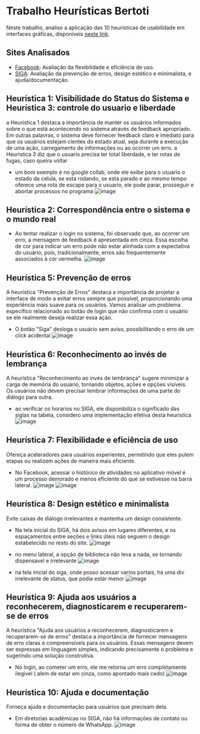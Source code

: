 # Trabalho Heurísticas Bertoti

Neste trabalho, analiso a aplicação das 10 heurísticas de usabilidade em interfaces gráficas, disponíveis [neste link](https://www.nngroup.com/articles/ten-usability-heuristics/).

## Sites Analisados
- [Facebook](https://www.facebook.com): Avaliação da flexibilidade e eficiência de uso.
- [SIGA](https://siga.cps.sp.gov.br): Avaliação da prevenção de erros, design estético e minimalista, e ajuda/documentação.

## Heurística 1: Visibilidade do Status do Sistema e Heurística 3: controle do usuario e liberdade

a Heuristica 1 destaca a importância de manter os usuários informados sobre o que está acontecendo no sistema através de feedback apropriado. Em outras palavras, o sistema deve fornecer feedback claro e imediato para que os usuários estejam cientes do estado atual, seja durante a execução de uma ação, carregamento de informações ou ao ocorrer um erro.
a Heuristica 3 diz que o usuario precisa ter total liberdade, e ter rotas de fugas, caso queira voltar


- um bom exemplo é no google collab, onde ele exibe para o usuario o estado da celula, se esta rodando, se esta parado e ao mesmo tempo oferece uma rota de escape para o usuario, ele pode parar, prosseguir e abortar processos no programa
![image](https://github.com/gustavohpereira/bertoti/assets/108089562/dd047b56-0304-4823-8d2b-1929c8edcd7a) 


## Heurística 2: Correspondência entre o sistema e o mundo real

   - Ao tentar realizar o login no sistema, foi observado que, ao ocorrer um erro, a mensagem de feedback é apresentada em cinza. Essa escolha de cor para indicar um erro pode não estar alinhada com a expectativa do usuário, pois, tradicionalmente, erros são frequentemente associados à cor vermelha.
     ![image](https://github.com/gustavohpereira/bertoti/assets/108089562/e4ccef54-c552-438f-8294-2595acd5174e)
 
    

## Heurística 5: Prevenção de erros
A heurística "Prevenção de Erros" destaca a importância de projetar a interface de modo a evitar erros sempre que possível, proporcionando uma experiência mais suave para os usuários. Vamos analisar um problema específico relacionado ao botão de login que não confirma com o usuário se ele realmente deseja realizar essa ação.


  - O botão "Siga" desloga o usuário sem aviso, possibilitando o erro de um click acidental
    ![image](https://github.com/gustavohpereira/bertoti/assets/108089562/ca676ca4-c9e9-4ecd-b959-83f838fe7c20)

    
## Heurística 6: Reconhecimento ao invés de lembrança
A heurística "Reconhecimento ao invés de lembrança" sugere minimizar a carga de memória do usuário, tornando objetos, ações e opções visíveis. Os usuários não devem precisar lembrar informações de uma parte do diálogo para outra.


  - ao verificar os horarios no SIGA, ele disponibiliza o significado das siglas na tabela, considero uma implementação efetiva desta heuristica
  ![image](https://github.com/gustavohpereira/bertoti/assets/108089562/4d55be25-b5db-41ad-aba8-674b8b72ba48)



## Heurística 7: Flexibilidade e eficiência de uso
Ofereça aceleradores para usuários experientes, permitindo que eles pulem etapas ou realizem ações de maneira mais eficiente.


  - No Facebook, acessar o histórico de atividades no aplicativo móvel é um processo demorado e menos eficiente do que se estivesse na barra lateral.
    ![image](https://github.com/gustavohpereira/bertoti/assets/108089562/189a8e93-e011-4f54-b55d-d596d5be697e)
    ![image](https://github.com/gustavohpereira/bertoti/assets/108089562/1b728e31-a1d1-4f4a-aede-46a8682a6118)



## Heurística 8: Design estético e minimalista
Evite caixas de diálogo irrelevantes e mantenha um design consistente.


  - Na tela inicial do SIGA, há dois avisos em lugares diferentes, e os espaçamentos entre seções e links úteis não seguem o design estabelecido no resto do site.
    ![image](https://github.com/gustavohpereira/bertoti/assets/108089562/133f27b0-1093-43c7-8645-c202cd55f5ff)

  - no menu lateral, a opção de biblioteca não leva a nada, se tornando dispensavel e irrelevante
  ![image](https://github.com/gustavohpereira/bertoti/assets/108089562/8f8b466e-faa5-41f3-80d5-53f2ea0b0823)

  - na tela inicial do siga, onde posso acessar varios portais, há uma div irrelevante de status, que podia estar menor
  ![image](https://github.com/gustavohpereira/bertoti/assets/108089562/25a54c7a-a4e5-4ffa-9acd-a6826af8f2fb)






## Heurística 9: Ajuda aos usuários a reconhecerem, diagnosticarem e recuperarem-se de erros
A heurística "Ajuda aos usuários a reconhecerem, diagnosticarem e recuperarem-se de erros" destaca a importância de fornecer mensagens de erro claras e compreensíveis para os usuários. Essas mensagens devem ser expressas em linguagem simples, indicando precisamente o problema e sugerindo uma solução construtiva.


  - No login, ao cometer um erro, ele me retorna um erro completamente ilegivel ( alem de estar em cinza, como apontado mais cedo)
  ![image](https://github.com/gustavohpereira/bertoti/assets/108089562/504fb330-ed52-4945-85d2-b430c50480c6)


## Heurística 10: Ajuda e documentação
Forneça ajuda e documentação para usuários que precisam dela.


  - Em diretorias acadêmicas no SIGA, não há informações de contato ou forma de obter o número de WhatsApp.
    ![image](https://github.com/gustavohpereira/bertoti/assets/108089562/0ec47fff-3b9b-48af-86e1-66e8878b7f4b)

